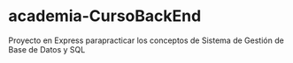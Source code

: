 # academia-CursoBackEnd
Proyecto en Express parapracticar los conceptos de Sistema de Gestión de Base de Datos y  SQL
